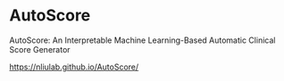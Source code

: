 # AutoScore
AutoScore: An Interpretable Machine Learning-Based Automatic Clinical Score Generator

https://nliulab.github.io/AutoScore/
